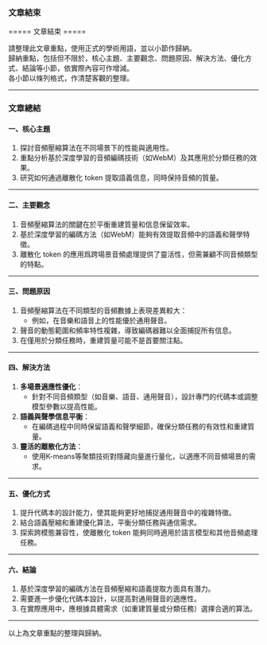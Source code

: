 ### 文章結束

===== 文章結束 =====

請整理此文章重點，使用正式的學術用語，並以小節作歸納。  
歸納重點，包括但不限於，核心主題、主要觀念、問題原因、解決方法、優化方式、結論等小節，依實際內容可作增減。  
各小節以條列格式，作清楚客觀的整理。

---

### 文章總結

#### 一、核心主題
1. 探討音頻壓縮算法在不同場景下的性能與適用性。
2. 重點分析基於深度學習的音頻編碼技術（如WebM）及其應用於分類任務的效果。
3. 研究如何通過離散化 token 提取語義信息，同時保持音頻的質量。

---

#### 二、主要觀念
1. 音頻壓縮算法的關鍵在於平衡重建質量和信息保留效率。
2. 基於深度學習的編碼方法（如WebM）能夠有效提取音頻中的語義和聲學特徵。
3. 離散化 token 的應用爲跨場景音頻處理提供了靈活性，但需兼顧不同音頻類型的特點。

---

#### 三、問題原因
1. 音頻壓縮算法在不同類型的音頻數據上表現差異較大：
   - 例如，在音樂和語音上的性能優於通用聲音。
2. 聲音的動態範圍和頻率特性複雜，導致編碼器難以全面捕捉所有信息。
3. 在僅用於分類任務時，重建質量可能不是首要關注點。

---

#### 四、解決方法
1. **多場景適應性優化**：
   - 針對不同音頻類型（如音樂、語音、通用聲音），設計專門的代碼本或調整模型參數以提高性能。
2. **語義與聲學信息平衡**：
   - 在編碼過程中同時保留語義和聲學細節，確保分類任務的有效性和重建質量。
3. **靈活的離散化方法**：
   - 使用K-means等聚類技術對隱藏向量進行量化，以適應不同音頻場景的需求。

---

#### 五、優化方式
1. 提升代碼本的設計能力，使其能夠更好地捕捉通用聲音中的複雜特徵。
2. 結合語義壓縮和重建優化算法，平衡分類任務與通信需求。
3. 探索跨模態兼容性，使離散化 token 能夠同時適用於語言模型和其他音頻處理任務。

---

#### 六、結論
1. 基於深度學習的編碼方法在音頻壓縮和語義提取方面具有潛力。
2. 需要進一步優化代碼本設計，以提高對通用聲音的適應性。
3. 在實際應用中，應根據具體需求（如重建質量或分類任務）選擇合適的算法。

--- 

以上為文章重點的整理與歸納。